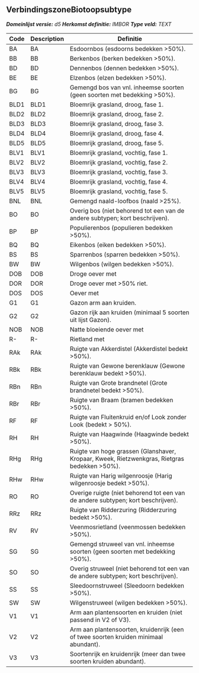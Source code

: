 ﻿## VerbindingszoneBiotoopsubtype

*__Domeinlijst versie:__ d5*
*__Herkomst definitie:__ IMBOR*
*__Type veld:__ TEXT*

|__Code__ |__Description__ |__Definitie__	|
|	---	|	---	|   ---	| 
| BA | BA | Esdoornbos (esdoorns bedekken >50%). |
| BB | BB | Berkenbos (berken bedekken >50%). |
| BD | BD | Dennenbos (dennen bedekken >50%). |
| BE | BE | Elzenbos (elzen bedekken >50%). |
| BG | BG | Gemengd bos van vnl. inheemse soorten (geen soorten met bedekking >50%). |
| BLD1 | BLD1 | Bloemrijk grasland, droog, fase 1. |
| BLD2 | BLD2 | Bloemrijk grasland, droog, fase 2. |
| BLD3 | BLD3 | Bloemrijk grasland, droog, fase 3. |
| BLD4 | BLD4 | Bloemrijk grasland, droog, fase 4. |
| BLD5 | BLD5 | Bloemrijk grasland, droog, fase 5. |
| BLV1 | BLV1 | Bloemrijk grasland, vochtig, fase 1. |
| BLV2 | BLV2 | Bloemrijk grasland, vochtig, fase 2. |
| BLV3 | BLV3 | Bloemrijk grasland, vochtig, fase 3. |
| BLV4 | BLV4 | Bloemrijk grasland, vochtig, fase 4. |
| BLV5 | BLV5 | Bloemrijk grasland, vochtig, fase 5. |
| BNL | BNL | Gemengd naald-loofbos (naald >25%). |
| BO | BO | Overig bos (niet behorend tot een van de andere subtypen; kort beschrijven). |
| BP | BP | Populierenbos (populieren bedekken >50%). |
| BQ | BQ | Eikenbos (eiken bedekken >50%). |
| BS | BS | Sparrenbos (sparren bedekken >50%). |
| BW | BW | Wilgenbos (wilgen bedekken >50%). |
| DOB | DOB | Droge oever met |
| DOR | DOR | Droge oever met >50% riet. |
| DOS | DOS | Oever met |
| G1 | G1 | Gazon arm aan kruiden. |
| G2 | G2 | Gazon rijk aan kruiden (minimaal 5 soorten uit lijst Gazon). |
| NOB | NOB | Natte bloeiende oever met |
| R- | R- | Rietland met |
| RAk | RAk | Ruigte van Akkerdistel (Akkerdistel bedekt >50%). |
| RBk | RBk | Ruigte van Gewone berenklauw (Gewone berenklauw bedekt >50%). |
| RBn | RBn | Ruigte van Grote brandnetel (Grote brandnetel bedekt >50%). |
| RBr | RBr | Ruigte van Braam (bramen bedekken >50%). |
| RF | RF | Ruigte van Fluitenkruid en/of Look zonder Look (bedekt > 50%). |
| RH | RH | Ruigte van Haagwinde (Haagwinde bedekt >50%). |
| RHg | RHg | Ruigte van hoge grassen (Glanshaver, Kropaar, Kweek, Rietzwenkgras, Rietgras bedekken >50%). |
| RHw | RHw | Ruigte van Harig wilgenroosje (Harig wilgenroosje bedekt >50%). |
| RO | RO | Overige ruigte (niet behorend tot een van de andere subtypen; kort beschrijven). |
| RRz | RRz | Ruigte van Ridderzuring (Ridderzuring bedekt >50%). |
| RV | RV | Veenmosrietland (veenmossen bedekken >50%). |
| SG | SG | Gemengd struweel van vnl. inheemse soorten (geen soorten met bedekking >50%). |
| SO | SO | Overig struweel (niet behorend tot een van de andere subtypen; kort beschrijven). |
| SS | SS | Sleedoornstruweel (Sleedoorn bedekken >50%). |
| SW | SW | Wilgenstruweel (wilgen bedekken >50%). |
| V1 | V1 | Arm aan plantensoorten en kruiden (niet passend in V2 of V3). |
| V2 | V2 | Arm aan plantensoorten, kruidenrijk (een of twee soorten kruiden minimaal abundant). |
| V3 | V3 | Soortenrijk en kruidenrijk (meer dan twee soorten kruiden abundant). |

